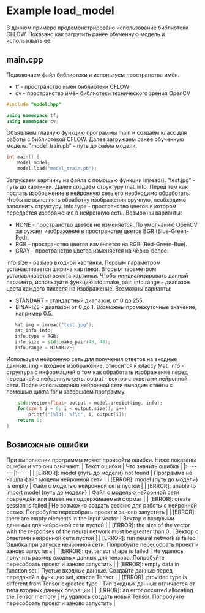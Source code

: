  # Example load_model 
В данном примере продемонстрировано использование библиотеки CFLOW. Показано как загрузить ранее обученную модель и использовать её.

## main.cpp
Подключаем файл библиотеки и используем пространства имён.
- tf - пространство имён библиотеки CFLOW
- cv - пространство имён библиотеки технического зрения OpenCV
 ```c++
 #include "model.hpp"

using namespace tf;
using namespace cv;
 ```

Объявляем главную функцию программы main и создаём класс для работы с библиотекой CFLOW. Далее загружаем ранее обученную модель. "model_train.pb" - путь до файла модели.
```c++
int main() {
    Model model;
    model.load("model_train.pb");
```

Загружаем картинку из файла с помощью функции imread(). "test.jpg" - путь до картинки. Далее создаём структуру mat_info. Перед тем как послать изображение в нейронную сеть его необходимо обработать. Чтобы не выполнять обработку изображения вручную, необходимо заполнить структуру. info.type - пространство цветов в котором передаётся изображение в нейронную сеть. 
Возможны варианты:
- NONE - пространство цветов не изменяется. По умолчанию OpenCV загружает изображение в пространстве цветов BGR (Blue-Green-Red).
- RGB - пространство цветов изменяется на RGB (Red-Green-Bue).
- GRAY - пространство цветов изменяется на чёрно-белое.

info.size - размер входной картинки. Первым параметром устанавливается ширина картинки. Вторым параметром устанавливается высота картинки. Чтобы инициализировать данный параметр, используйте функцию std::make_pair. info.range - диапазон цвета каждого пикселя на изображение. 
Возможны варианты:
- STANDART - стандартный диапазон, от 0 до 255.
- BINARIZE - диапазон от 0 до 1. Возможны промежуточные значение, например 0.5.
```c++
   Mat img = imread("test.jpg");
   mat_info info;
   info.type = RGB; 
   info.size = std::make_pair(48, 48);
   info.range = BINARIZE;
```

Используем нейронную сеть для получения ответов на входные данные. img - входное изображение, относится к классу Mat. info - структура с информацией о том как обработать изображение перед передачей в нейронную сеть. output - вектор с ответами нейронной сети. После использования нейронной сети выводим ответы с помощью цикла for и завершаем программу.
```c++
    std::vector<float> output = model.predict(img, info);
    for(sze_t i = 0; i < output.size(); i++)
        printf("[%ld]: %f\n", i, output[i]);
    return 0;
}
```

## Возможные ошибки 

При выполнении программы может произойти ошибки. Ниже показаны ошибки и что они означают.
| Текст ошибки | Что значить ошибка |
|:-------|:-----|
| [ERROR]: model {путь до модели} not found | Программа не нашла файл модели нейронной сети |
| [ERROR]: model {путь до модели} is empty | Файл с моделью нейронной сети пустой |
| [ERROR]: unable to import model {путь до модели} | Файл с моделью нейронной сети повреждён или имеет не поддерживаемый формат |
| [ERROR]: create session is failed | Не возможно создать сессию для работы с нейронной сетью. Попробуйте пересобрать проект и заново запустить |
| [ERROR]: there are empty elements in the input vector | Вектор с входными данными для нейронной сети пустой |
| [ERROR]: the size of the vector with the responses of the neural network must be greater than 0. | Вектор с ответами нейронной сети пустой | 
| [ERROR]: run neural network is failed | Ошибка при запуске нейронной сети. Попробуйте пересобрать проект и заново запустить |
| [ERROR]: get tensor shape is failed | Не удалось получить размер входных данных для тензора. Попробуйте пересобрать проект и заново запустить |
| [ERROR]: empty data in function set | Пустые входные данные. Создайте данные перед передачей в функцию set, класса Tensor |
| [ERROR]: provided type is different from Tensor expected type | Тип входных данных отличается от типа входных данных операции |
| [ERROR]: an error occurred allocating the Tensor memory | Ну удалось создать новый Tensor. Попробуйте пересобрать проект и заново запустить |



